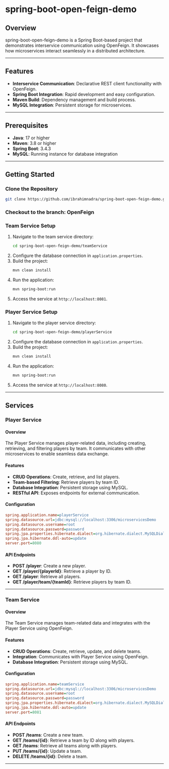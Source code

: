 # spring-boot-open-feign-demo

## Overview
spring-boot-open-feign-demo is a Spring Boot-based project that demonstrates interservice communication using OpenFeign. It showcases how microservices interact seamlessly in a distributed architecture.

---

## Features
- **Interservice Communication**: Declarative REST client functionality with OpenFeign.
- **Spring Boot Integration**: Rapid development and easy configuration.
- **Maven Build**: Dependency management and build process.
- **MySQL Integration**: Persistent storage for microservices.

---

## Prerequisites
- **Java**: 17 or higher
- **Maven**: 3.8 or higher
- **Spring Boot**: 3.4.3
- **MySQL**: Running instance for database integration

---

## Getting Started

### Clone the Repository
```bash
git clone https://github.com/ibrahimnadra/spring-boot-open-feign-demo.git
```

### Checkout to the branch: OpenFeign

### Team Service Setup
1. Navigate to the team service directory:
   ```bash
   cd spring-boot-open-feign-demo/teamService
   ```
2. Configure the database connection in `application.properties`.
3. Build the project:
   ```bash
   mvn clean install
   ```
4. Run the application:
   ```bash
   mvn spring-boot:run
   ```
5. Access the service at `http://localhost:8081`.

### Player Service Setup
1. Navigate to the player service directory:
   ```bash
   cd spring-boot-open-feign-demo/playerService
   ```
2. Configure the database connection in `application.properties`.
3. Build the project:
   ```bash
   mvn clean install
   ```
4. Run the application:
   ```bash
   mvn spring-boot:run
   ```
5. Access the service at `http://localhost:8080`.

---

## Services

### Player Service

#### Overview
The Player Service manages player-related data, including creating, retrieving, and filtering players by team. It communicates with other microservices to enable seamless data exchange.

#### Features
- **CRUD Operations**: Create, retrieve, and list players.
- **Team-based Filtering**: Retrieve players by team ID.
- **Database Integration**: Persistent storage using MySQL.
- **RESTful API**: Exposes endpoints for external communication.

#### Configuration
```ini
spring.application.name=playerService
spring.datasource.url=jdbc:mysql://localhost:3306/microservicesDemo
spring.datasource.username=root
spring.datasource.password=password
spring.jpa.properties.hibernate.dialect=org.hibernate.dialect.MySQLDialect
spring.jpa.hibernate.ddl-auto=update
server.port=8080
```

#### API Endpoints
- **POST /player**: Create a new player.
- **GET /player/{playerId}**: Retrieve a player by ID.
- **GET /player**: Retrieve all players.
- **GET /player/team/{teamId}**: Retrieve players by team ID.

---

### Team Service

#### Overview
The Team Service manages team-related data and integrates with the Player Service using OpenFeign.

#### Features
- **CRUD Operations**: Create, retrieve, update, and delete teams.
- **Integration**: Communicates with Player Service using OpenFeign.
- **Database Integration**: Persistent storage using MySQL.

#### Configuration
```ini
spring.application.name=teamService
spring.datasource.url=jdbc:mysql://localhost:3306/microservicesDemo
spring.datasource.username=root
spring.datasource.password=password
spring.jpa.properties.hibernate.dialect=org.hibernate.dialect.MySQLDialect
spring.jpa.hibernate.ddl-auto=update
server.port=8081
```

#### API Endpoints
- **POST /teams**: Create a new team.
- **GET /teams/{id}**: Retrieve a team by ID along with players.
- **GET /teams**: Retrieve all teams along with players.
- **PUT /teams/{id}**: Update a team.
- **DELETE /teams/{id}**: Delete a team.

---